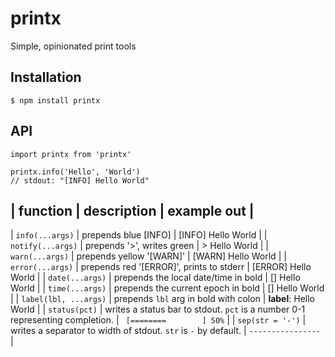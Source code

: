# printx

Simple, opinionated print tools

## Installation

    $ npm install printx

## API

    import printx from 'printx'

    printx.info('Hello', 'World')
    // stdout: "[INFO] Hello World"


| function | description | example out |
----------------------------------------
| `info(...args)` | prepends blue [INFO] | <span color='blue'>[INFO]</span> Hello World |
| `notify(...args)` | prepends '>', writes green | > Hello World |
| `warn(...args)` | prepends yellow '[WARN]' | [WARN] Hello World |
| `error(...args)` | prepends red '[ERROR]', prints to stderr | [ERROR] Hello World |
| `date(...args)` | prepends the local date/time in bold | [<script>(new Date()).toLocaleString(undefined, { hour12: false })</script>] Hello World |
| `time(...args)` | prepends the current epoch in bold | [<script>Date.now()</script>] Hello World |
| `label(lbl, ...args)` | prepends `lbl` arg in bold with colon | **label**: Hello World |
| `status(pct)` | writes a status bar to stdout. `pct` is a number 0-1 representing completion. | ` [========        ] 50%` |
| `sep(str = '-')` | writes a separator to width of stdout. `str` is `-` by default. | `----------------` |


